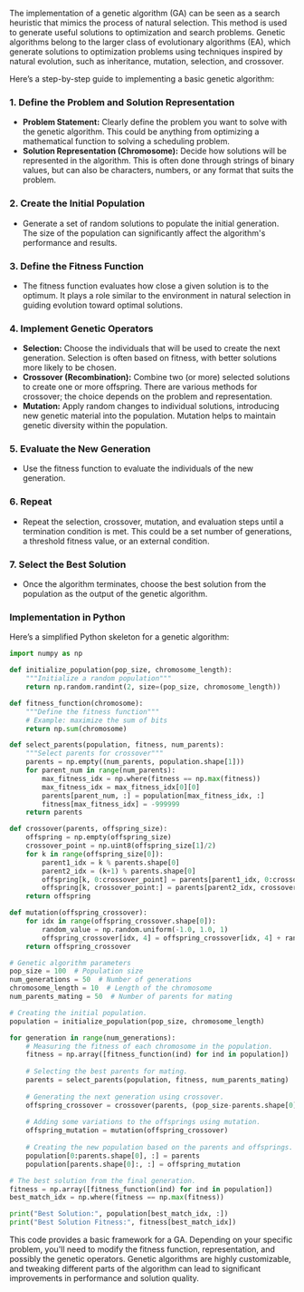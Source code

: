 The implementation of a genetic algorithm (GA) can be seen as a search heuristic that mimics the process of natural selection. This method is used to generate useful solutions to optimization and search problems. Genetic algorithms belong to the larger class of evolutionary algorithms (EA), which generate solutions to optimization problems using techniques inspired by natural evolution, such as inheritance, mutation, selection, and crossover.

Here’s a step-by-step guide to implementing a basic genetic algorithm:

### 1. Define the Problem and Solution Representation
- **Problem Statement:** Clearly define the problem you want to solve with the genetic algorithm. This could be anything from optimizing a mathematical function to solving a scheduling problem.
- **Solution Representation (Chromosome):** Decide how solutions will be represented in the algorithm. This is often done through strings of binary values, but can also be characters, numbers, or any format that suits the problem.

### 2. Create the Initial Population
- Generate a set of random solutions to populate the initial generation. The size of the population can significantly affect the algorithm's performance and results.

### 3. Define the Fitness Function
- The fitness function evaluates how close a given solution is to the optimum. It plays a role similar to the environment in natural selection in guiding evolution toward optimal solutions.

### 4. Implement Genetic Operators
- **Selection:** Choose the individuals that will be used to create the next generation. Selection is often based on fitness, with better solutions more likely to be chosen.
- **Crossover (Recombination):** Combine two (or more) selected solutions to create one or more offspring. There are various methods for crossover; the choice depends on the problem and representation.
- **Mutation:** Apply random changes to individual solutions, introducing new genetic material into the population. Mutation helps to maintain genetic diversity within the population.

### 5. Evaluate the New Generation
- Use the fitness function to evaluate the individuals of the new generation.

### 6. Repeat
- Repeat the selection, crossover, mutation, and evaluation steps until a termination condition is met. This could be a set number of generations, a threshold fitness value, or an external condition.

### 7. Select the Best Solution
- Once the algorithm terminates, choose the best solution from the population as the output of the genetic algorithm.

### Implementation in Python
Here’s a simplified Python skeleton for a genetic algorithm:

```python
import numpy as np

def initialize_population(pop_size, chromosome_length):
    """Initialize a random population"""
    return np.random.randint(2, size=(pop_size, chromosome_length))

def fitness_function(chromosome):
    """Define the fitness function"""
    # Example: maximize the sum of bits
    return np.sum(chromosome)

def select_parents(population, fitness, num_parents):
    """Select parents for crossover"""
    parents = np.empty((num_parents, population.shape[1]))
    for parent_num in range(num_parents):
        max_fitness_idx = np.where(fitness == np.max(fitness))
        max_fitness_idx = max_fitness_idx[0][0]
        parents[parent_num, :] = population[max_fitness_idx, :]
        fitness[max_fitness_idx] = -999999
    return parents

def crossover(parents, offspring_size):
    offspring = np.empty(offspring_size)
    crossover_point = np.uint8(offspring_size[1]/2)
    for k in range(offspring_size[0]):
        parent1_idx = k % parents.shape[0]
        parent2_idx = (k+1) % parents.shape[0]
        offspring[k, 0:crossover_point] = parents[parent1_idx, 0:crossover_point]
        offspring[k, crossover_point:] = parents[parent2_idx, crossover_point:]
    return offspring

def mutation(offspring_crossover):
    for idx in range(offspring_crossover.shape[0]):
        random_value = np.random.uniform(-1.0, 1.0, 1)
        offspring_crossover[idx, 4] = offspring_crossover[idx, 4] + random_value
    return offspring_crossover

# Genetic algorithm parameters
pop_size = 100  # Population size
num_generations = 50  # Number of generations
chromosome_length = 10  # Length of the chromosome
num_parents_mating = 50  # Number of parents for mating

# Creating the initial population.
population = initialize_population(pop_size, chromosome_length)

for generation in range(num_generations):
    # Measuring the fitness of each chromosome in the population.
    fitness = np.array([fitness_function(ind) for ind in population])
    
    # Selecting the best parents for mating.
    parents = select_parents(population, fitness, num_parents_mating)
    
    # Generating the next generation using crossover.
    offspring_crossover = crossover(parents, (pop_size-parents.shape[0], chromosome_length))
    
    # Adding some variations to the offsprings using mutation.
    offspring_mutation = mutation(offspring_crossover)
    
    # Creating the new population based on the parents and offsprings.
    population[0:parents.shape[0], :] = parents
    population[parents.shape[0]:, :] = offspring_mutation

# The best solution from the final generation.
fitness = np.array([fitness_function(ind) for ind in population])
best_match_idx = np.where(fitness == np.max(fitness))

print("Best Solution:", population[best_match_idx, :])
print("Best Solution Fitness:", fitness[best_match_idx])
```

This code provides a basic framework for a GA. Depending on your specific problem, you'll need to modify the fitness function, representation, and possibly the genetic operators. Genetic algorithms are highly customizable, and tweaking different parts of the algorithm can lead to significant improvements in performance and solution quality.

